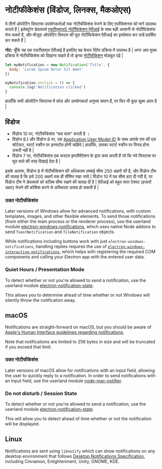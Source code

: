 # नोटीफीकेशंस (विंडोज, लिनक्स, मैकओएस)

ये तीनों ऑपरेटिंग सिस्टम्स उपयोगकर्ताओं तक नोटीफीकेशंस भेजने के लिए एप्लीकेशनस को मार्ग उपलब्ध कराते हैं | इलेक्ट्रॉन डेवलपर्स [एचटीएमएल5 नोटीफिकेशन ऐपीआई](https://notifications.spec.whatwg.org/) के साथ बड़ी आसानी से नोटीफिकेशंस भेज सकते हैं, और मौजूदा ऑपरेटिंग सिस्टम की मूल नोटीफिकेशन ऐपीआई का इस्तेमाल कर उन्हें प्रदर्शित कर सकते हैं |

**नोट:** चूँकि यह एक एचटीएमएल ऐपीआई है इसलिए यह केवल रेंदेरेर प्रक्रिया में उपलब्ध है | अगर आप मुख्य प्रक्रिया में नोटीफीकेशंस को दिखाना चाहते हैं तो कृप्या [नोटीफीकेशन](../api/notification.md) मोड्यूल पढ़ें |

```javascript
let myNotification = new Notification('Title', {
  body: 'Lorem Ipsum Dolor Sit Amet'
})

myNotification.onclick = () => {
  console.log('Notification clicked')
}
```

हालाँकि सभी ऑपरेटिंग सिस्टम्स में कोड और उपयोगकर्ता अनुभव समान हैं, पर फिर भी कुछ सूक्ष्म अंतर है |

## विंडोज

* विंडोज 10 पर, नोटीफीकेशंस "बस काम" करती है ।
* विंडोज 8.1 और विंडोज 8 पर, एक [Application User Model ID](https://msdn.microsoft.com/en-us/library/windows/desktop/dd378459(v=vs.85).aspx) के साथ आपके एप्प की एक शॉर्टकट, स्टार्ट स्क्रीन पर इनस्टॉल होनी चाहिये | हालाँकि, उसका स्टार्ट स्क्रीन पर पिनड होना ज़रूरी नहीं है |
* विंडोज 7 पर, नोटीफीकेशंस एक कस्टम इम्प्लीमेंटेशन के द्वारा काम करती हैं जो कि नये सिस्टम्स पर मूल वाले की तरह दिखाई देता है |

इसके अलावा, विंडोज 8 में नोटीफीकेशन की अधिकतम लम्बाई सीमा 250 अक्षरों की है, और विंडोज टीम की सलाह है कि इसे 200 अक्षरों तक ही सीमित रखा जाये | विंडोज 10 में यह सीमा हटा दी गयी है, पर विंडोज टीम ने डेवलपर्स को वाज़िब सीमा रखने की सलाह दी है | ऐपीआई को बहुत सारा टेक्स्ट (हजारों अक्षर) भेजने की कोशिश करने से अस्थिरता उत्पन्न हो सकती है |

### उन्नत नोटीफीकेशंस

Later versions of Windows allow for advanced notifications, with custom templates, images, and other flexible elements. To send those notifications (from either the main process or the renderer process), use the userland module [electron-windows-notifications](https://github.com/felixrieseberg/electron-windows-notifications), which uses native Node addons to send `ToastNotification` and `TileNotification` objects.

While notifications including buttons work with just `electron-windows-notifications`, handling replies requires the use of [`electron-windows-interactive-notifications`](https://github.com/felixrieseberg/electron-windows-interactive-notifications), which helps with registering the required COM components and calling your Electron app with the entered user data.

### Quiet Hours / Presentation Mode

To detect whether or not you're allowed to send a notification, use the userland module [electron-notification-state](https://github.com/felixrieseberg/electron-notification-state).

This allows you to determine ahead of time whether or not Windows will silently throw the notification away.

## macOS

Notifications are straight-forward on macOS, but you should be aware of [Apple's Human Interface guidelines regarding notifications](https://developer.apple.com/library/mac/documentation/UserExperience/Conceptual/OSXHIGuidelines/NotificationCenter.html).

Note that notifications are limited to 256 bytes in size and will be truncated if you exceed that limit.

### उन्नत नोटीफीकेशंस

Later versions of macOS allow for notifications with an input field, allowing the user to quickly reply to a notification. In order to send notifications with an input field, use the userland module [node-mac-notifier](https://github.com/CharlieHess/node-mac-notifier).

### Do not disturb / Session State

To detect whether or not you're allowed to send a notification, use the userland module [electron-notification-state](https://github.com/felixrieseberg/electron-notification-state).

This will allow you to detect ahead of time whether or not the notification will be displayed.

## Linux

Notifications are sent using `libnotify` which can show notifications on any desktop environment that follows [Desktop Notifications Specification](https://developer.gnome.org/notification-spec/), including Cinnamon, Enlightenment, Unity, GNOME, KDE.